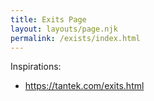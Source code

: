 ```yaml
---
title: Exits Page
layout: layouts/page.njk
permalink: /exists/index.html
---
```

Inspirations: 
- https://tantek.com/exits.html